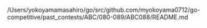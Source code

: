 /Users/yokoyamamasahiro/go/src/github.com/myokoyama0712/go-competitive/past_contests/ABC/080-089/ABC088/README.md